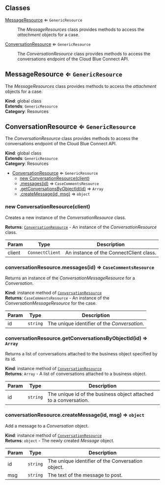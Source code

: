 ## Classes

<dl>
<dt><a href="#MessageResource">MessageResource</a> ⇐ <code>GenericResource</code></dt>
<dd><p>The <em>MessageResources</em> class provides methods to access the
<em>attachment</em> objects for a case.</p>
</dd>
<dt><a href="#ConversationResource">ConversationResource</a> ⇐ <code>GenericResource</code></dt>
<dd><p>The <em>ConversationResource</em> class provides methods to access the conversations
endpoint of the Cloud Blue Connect API.</p>
</dd>
</dl>

<a name="MessageResource"></a>

## MessageResource ⇐ <code>GenericResource</code>
The *MessageResources* class provides methods to access the
*attachment* objects for a case.

**Kind**: global class  
**Extends**: <code>GenericResource</code>  
**Category**: Resources  
<a name="ConversationResource"></a>

## ConversationResource ⇐ <code>GenericResource</code>
The *ConversationResource* class provides methods to access the conversations
endpoint of the Cloud Blue Connect API.

**Kind**: global class  
**Extends**: <code>GenericResource</code>  
**Category**: Resources  

* [ConversationResource](#ConversationResource) ⇐ <code>GenericResource</code>
    * [new ConversationResource(client)](#new_ConversationResource_new)
    * [.messages(id)](#ConversationResource+messages) ⇒ <code>CaseCommentsResource</code>
    * [.getConversationsByObjectId(id)](#ConversationResource+getConversationsByObjectId) ⇒ <code>Array</code>
    * [.createMessage(id, msg)](#ConversationResource+createMessage) ⇒ <code>object</code>

<a name="new_ConversationResource_new"></a>

### new ConversationResource(client)
Creates a new instance of the *ConversationResource* class.

**Returns**: [<code>ConversationResource</code>](#ConversationResource) - An instance of the *ConversationResource* class.  

| Param | Type | Description |
| --- | --- | --- |
| client | <code>ConnectClient</code> | An instance of the ConnectClient class. |

<a name="ConversationResource+messages"></a>

### conversationResource.messages(id) ⇒ <code>CaseCommentsResource</code>
Returns an instance of the *ConversationMessageResource* for a *Conversation*.

**Kind**: instance method of [<code>ConversationResource</code>](#ConversationResource)  
**Returns**: <code>CaseCommentsResource</code> - An instance of the *ConversationMessageResource*
                                    for the case.  

| Param | Type | Description |
| --- | --- | --- |
| id | <code>string</code> | The unique identifier of the *Conversation*. |

<a name="ConversationResource+getConversationsByObjectId"></a>

### conversationResource.getConversationsByObjectId(id) ⇒ <code>Array</code>
Returns a list of conversations attached to the business object specified by its id.

**Kind**: instance method of [<code>ConversationResource</code>](#ConversationResource)  
**Returns**: <code>Array</code> - A list of conversations attached to a business object.  

| Param | Type | Description |
| --- | --- | --- |
| id | <code>string</code> | The unique id of the business object attached to a conversation. |

<a name="ConversationResource+createMessage"></a>

### conversationResource.createMessage(id, msg) ⇒ <code>object</code>
Add a message to a *Conversation* object.

**Kind**: instance method of [<code>ConversationResource</code>](#ConversationResource)  
**Returns**: <code>object</code> - The newly created *Message* object.  

| Param | Type | Description |
| --- | --- | --- |
| id | <code>string</code> | The unique identifier of the Conversation object. |
| msg | <code>string</code> | The text of the message to post. |

